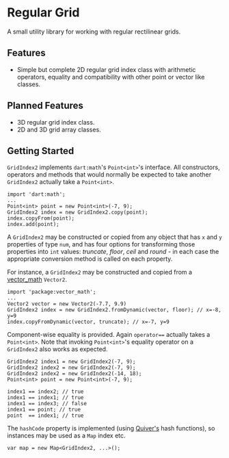 # Regular Grid

A small utility library for working with regular rectilinear grids.

## Features

* Simple but complete 2D regular grid index class with arithmetic operators, equality and compatibility with other point or vector like classes.

## Planned  Features

* 3D regular grid index class.
* 2D and 3D grid array classes. 

## Getting Started

`GridIndex2` implements `dart:math`'s `Point<int>`'s interface. All constructors, operators and methods that would normally be expected to take another `GridIndex2` actually take a `Point<int>`.

    import 'dart:math';
    ...
    Point<int> point = new Point<int>(-7, 9);
    GridIndex2 index = new GridIndex2.copy(point);
    index.copyFrom(point);
    index.add(point);

A `GridIndex2` may be constructed or copied from any object that has `x` and `y` properties of type `num`, and has four options for transforming those properties into `int` values: *truncate*, *floor*, *ceil* and *round* - in each case the appropriate conversion method is called on each property.

For instance, a `GridIndex2` may be constructed  and copied from a [vector_math](http://pub.dartlang.org/packages/vector_math) `Vector2`.

    import 'package:vector_math';
    ...
    Vector2 vector = new Vector2(-7.7, 9.9)
    GridIndex2 index = new GridIndex2.fromDynamic(vector, floor); // x=-8, y=9
    index.copyFromDynamic(vector, truncate); // x=-7, y=9

Component-wise equality is provided. Again `operator==` actually takes a `Point<int>`. Note that invoking `Point<int>`'s equality operator on a  `GridIndex2` also works as expected.

    GridIndex2 index1 = new GridIndex2(-7, 9);
    GridIndex2 index2 = new GridIndex2(-7, 9);
    GridIndex2 index2 = new GridIndex2(-14, 18);
    Point<int> point = new Point<int>(-7, 9);
    
    index1 == index2; // true
    index1 == index1; // true
    index1 == index3; // false
    index1 == point; // true
    point  == index1; // true
 
The `hashCode` property is implemented (using [Quiver's](http://pub.dartlang.org/packages/quiver) hash functions), so instances may be used as a `Map` index etc.

    var map = new Map<GridIndex2, ...>();
